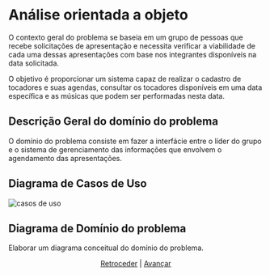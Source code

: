 # Análise orientada a objeto

O contexto geral do problema se baseia em um grupo de pessoas que recebe solicitações de apresentação e necessita verificar a viabilidade de cada uma dessas apresentações com base nos integrantes disponíveis na data solicitada.

O objetivo é proporcionar um sistema capaz de realizar o cadastro de tocadores e suas agendas, consultar os tocadores disponíveis em uma data específica e as músicas que podem ser performadas nesta data.

## Descrição Geral do domínio do problema

O domínio do problema consiste em fazer a interfácie entre o líder do grupo e o sistema de gerenciamento das informações que envolvem o agendamento das apresentações.

## Diagrama de Casos de Uso

![casos de uso](https://github.com/LarahFRB/PRG22107/blob/main/figures/UseCaseDiagram-Project.png)
 
## Diagrama de Domínio do problema

Elaborar um diagrama conceitual do domínio do problema.


<div align="center">

[Retroceder](README.md) | [Avançar](projeto.md)

</div>
